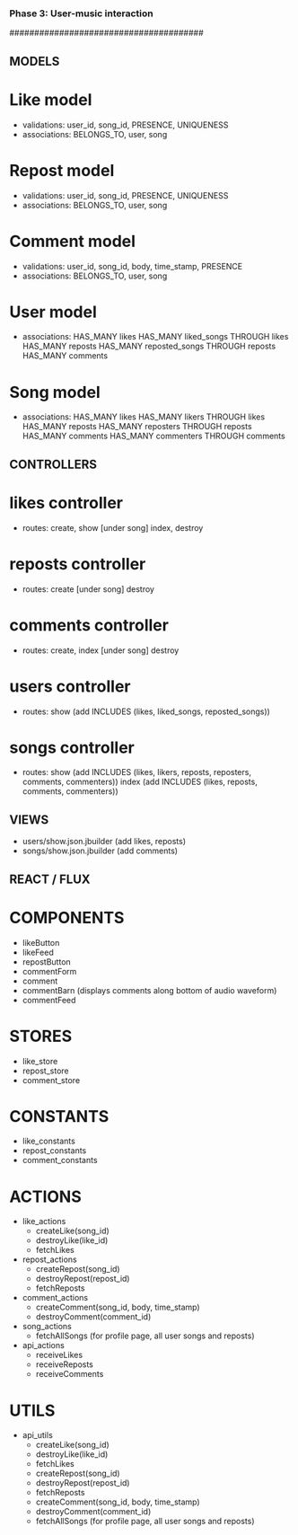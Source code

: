 ### Phase 3: User-music interaction ###
#######################################

## MODELS

# Like model
  - validations:  user_id, song_id, PRESENCE, UNIQUENESS
  - associations: BELONGS_TO, user, song

# Repost model
  - validations:  user_id, song_id, PRESENCE, UNIQUENESS
  - associations: BELONGS_TO, user, song

# Comment model
  - validations:  user_id, song_id, body, time_stamp, PRESENCE
  - associations: BELONGS_TO, user, song

# User model
  - associations: HAS_MANY likes
                  HAS_MANY liked_songs THROUGH likes
                  HAS_MANY reposts
                  HAS_MANY reposted_songs THROUGH reposts
                  HAS_MANY comments

# Song model
  - associations: HAS_MANY likes
                  HAS_MANY likers THROUGH likes
                  HAS_MANY reposts
                  HAS_MANY reposters THROUGH reposts
                  HAS_MANY comments
                  HAS_MANY commenters THROUGH comments


## CONTROLLERS

# likes controller
  - routes:       create, show [under song]
                  index, destroy

# reposts controller
  - routes:       create [under song]
                  destroy

# comments controller
  - routes:       create, index [under song]
                  destroy

# users controller
  - routes:       show (add INCLUDES (likes, liked_songs, reposted_songs))

# songs controller
  - routes:       show (add INCLUDES (likes, likers, reposts, reposters, comments, commenters))
                  index (add INCLUDES (likes, reposts, comments, commenters))

## VIEWS
  - users/show.json.jbuilder (add likes, reposts)
  - songs/show.json.jbuilder (add comments)

## REACT / FLUX

# COMPONENTS    
  - likeButton
  - likeFeed
  - repostButton
  - commentForm
  - comment
  - commentBarn (displays comments along bottom of audio waveform)
  - commentFeed

# STORES        
  - like_store
  - repost_store
  - comment_store

# CONSTANTS     
  - like_constants
  - repost_constants
  - comment_constants

# ACTIONS       
  - like_actions
    - createLike(song_id)
    - destroyLike(like_id)
    - fetchLikes
  - repost_actions
    - createRepost(song_id)
    - destroyRepost(repost_id)
    - fetchReposts
  - comment_actions
    - createComment(song_id, body, time_stamp)
    - destroyComment(comment_id)
  - song_actions
    - fetchAllSongs (for profile page, all user songs and reposts)
  - api_actions
    - receiveLikes
    - receiveReposts
    - receiveComments

# UTILS         
  - api_utils
    - createLike(song_id)
    - destroyLike(like_id)
    - fetchLikes
    - createRepost(song_id)
    - destroyRepost(repost_id)
    - fetchReposts
    - createComment(song_id, body, time_stamp)
    - destroyComment(comment_id)
    - fetchAllSongs (for profile page, all user songs and reposts)  
